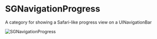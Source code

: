 SGNavigationProgress
====================

A category for showing a Safari-like progress view on a UINavigationBar

![SGNavigationProgress](https://raw.github.com/sgryschuk/SGNavigationProgress/master/ScreenShot.png)
